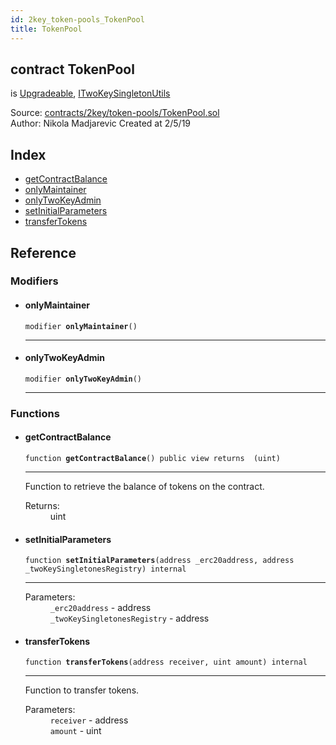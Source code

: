 ```yaml
---
id: 2key_token-pools_TokenPool
title: TokenPool
---
```


<div class="contract-doc"><div class="contract"><h2 class="contract-header"><span class="contract-kind">contract</span> TokenPool</h2><p class="base-contracts"><span>is</span> <a href="2key_upgradability_Upgradeable.html">Upgradeable</a><span>, </span><a href="2key_singleton-contracts_ITwoKeySingletonUtils.html">ITwoKeySingletonUtils</a></p><div class="source">Source: <a href="https://github.com/2keynet/web3-alpha/blob/v0.0.3/contracts/2key/token-pools/TokenPool.sol" target="_blank">contracts/2key/token-pools/TokenPool.sol</a></div><div class="author">Author: Nikola Madjarevic Created at 2/5/19</div></div><div class="index"><h2>Index</h2><ul><li><a href="2key_token-pools_TokenPool.html#getContractBalance">getContractBalance</a></li><li><a href="2key_token-pools_TokenPool.html#onlyMaintainer">onlyMaintainer</a></li><li><a href="2key_token-pools_TokenPool.html#onlyTwoKeyAdmin">onlyTwoKeyAdmin</a></li><li><a href="2key_token-pools_TokenPool.html#setInitialParameters">setInitialParameters</a></li><li><a href="2key_token-pools_TokenPool.html#transferTokens">transferTokens</a></li></ul></div><div class="reference"><h2>Reference</h2><div class="modifiers"><h3>Modifiers</h3><ul><li><div class="item modifier"><span id="onlyMaintainer" class="anchor-marker"></span><h4 class="name">onlyMaintainer</h4><div class="body"><code class="signature">modifier <strong>onlyMaintainer</strong><span>() </span></code><hr/></div></div></li><li><div class="item modifier"><span id="onlyTwoKeyAdmin" class="anchor-marker"></span><h4 class="name">onlyTwoKeyAdmin</h4><div class="body"><code class="signature">modifier <strong>onlyTwoKeyAdmin</strong><span>() </span></code><hr/></div></div></li></ul></div><div class="functions"><h3>Functions</h3><ul><li><div class="item function"><span id="getContractBalance" class="anchor-marker"></span><h4 class="name">getContractBalance</h4><div class="body"><code class="signature">function <strong>getContractBalance</strong><span>() </span><span>public </span><span>view </span><span>returns  (uint) </span></code><hr/><div class="description"><p>Function to retrieve the balance of tokens on the contract.</p></div><dl><dt><span class="label-return">Returns:</span></dt><dd>uint</dd></dl></div></div></li><li><div class="item function"><span id="setInitialParameters" class="anchor-marker"></span><h4 class="name">setInitialParameters</h4><div class="body"><code class="signature">function <strong>setInitialParameters</strong><span>(address _erc20address, address _twoKeySingletonesRegistry) </span><span>internal </span></code><hr/><dl><dt><span class="label-parameters">Parameters:</span></dt><dd><div><code>_erc20address</code> - address</div><div><code>_twoKeySingletonesRegistry</code> - address</div></dd></dl></div></div></li><li><div class="item function"><span id="transferTokens" class="anchor-marker"></span><h4 class="name">transferTokens</h4><div class="body"><code class="signature">function <strong>transferTokens</strong><span>(address receiver, uint amount) </span><span>internal </span></code><hr/><div class="description"><p>Function to transfer tokens.</p></div><dl><dt><span class="label-parameters">Parameters:</span></dt><dd><div><code>receiver</code> - address</div><div><code>amount</code> - uint</div></dd></dl></div></div></li></ul></div></div></div>
